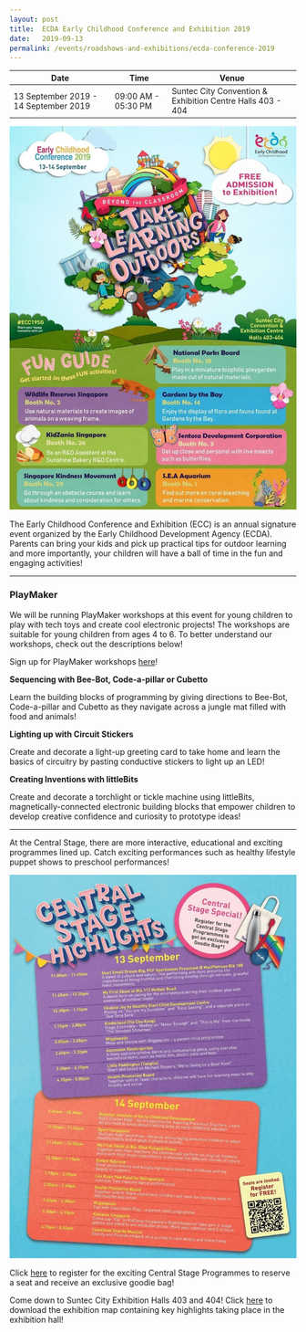 ```yaml
---
layout: post
title:  ECDA Early Childhood Conference and Exhibition 2019
date:   2019-09-13
permalink: /events/roadshows-and-exhibitions/ecda-conference-2019
---
```


| Date | Time | Venue |
|--------|---|---|
| 13 September 2019 - 14 September 2019 | 09:00 AM - 05:30 PM | Suntec City Convention & Exhibition Centre Halls 403 - 404 |

![1](/images/events/workshops-and-exhibitions/ECC2019EDM1.jpg)

The Early Childhood Conference and Exhibition (ECC) is an annual signature event organized by the Early Childhood Development Agency (ECDA). Parents can bring your kids and pick up practical tips for outdoor learning and more importantly, your children will have a ball of time in the fun and engaging activities! 

------------


### PlayMaker


We will be running PlayMaker workshops at this event for young children to play with tech toys and create cool electronic projects! The workshops are suitable for young children from ages 4 to 6. To better understand our workshops, check out the descriptions below! 

Sign up for PlayMaker workshops [here](https://form.gov.sg/5d6381a98d91260012d5cbde "here")!


**Sequencing with Bee-Bot, Code-a-pillar or Cubetto**

Learn the building blocks of programming by giving directions to Bee-Bot, Code-a-pillar and Cubetto as they navigate across a jungle mat filled with food and animals!


**Lighting up with Circuit Stickers**

Create and decorate a light-up greeting card to take home and learn the basics of circuitry by pasting conductive stickers to light up an LED!


**Creating Inventions with littleBits**

Create and decorate a torchlight or tickle machine using littleBits, magnetically-connected electronic building blocks that empower children to develop creative confidence and curiosity to prototype ideas!



------------


At the Central Stage, there are more interactive, educational and exciting programmes lined up. Catch exciting performances such as healthy lifestyle puppet shows to preschool performances!  

![2](/images/events/workshops-and-exhibitions/ECC2019EDM2.jpg)

Click [here](https://www.eccexhibition2019.sg/registration/ "here") to register for the exciting Central Stage Programmes to reserve a seat and receive an exclusive goodie bag! 

Come down to Suntec City Exhibition Halls 403 and 404! Click [here](https://www.eccexhibition2019.sg/wp-content/uploads/2019/08/ECDA2019-Map.pdf "here") to download the exhibition map containing key highlights taking place in the exhibition hall!
                      
